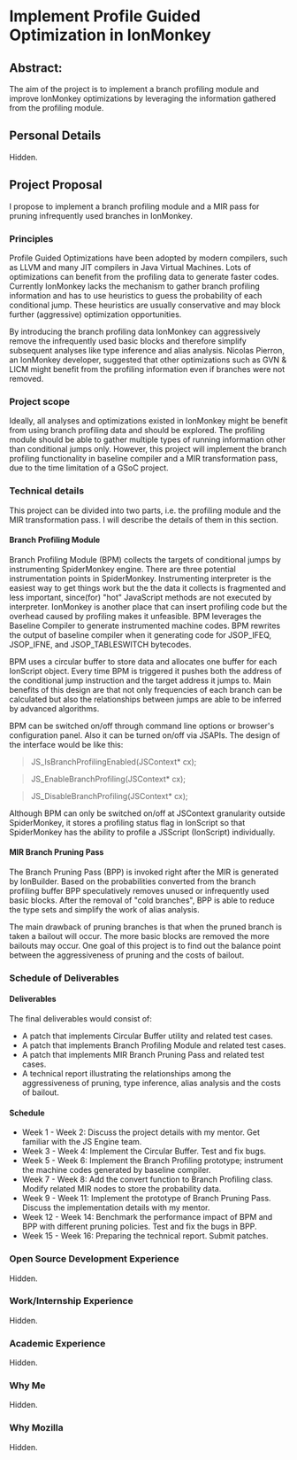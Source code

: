 # Implement Profile Guided Optimization in IonMonkey

## Abstract:
The aim of the project is to implement a branch profiling module and improve IonMonkey optimizations by leveraging the information gathered from the profiling module.

## Personal Details
Hidden.

## Project Proposal
I propose to implement a branch profiling module and a MIR pass for pruning infrequently used branches in IonMonkey.

### Principles
Profile Guided Optimizations have been adopted by modern compilers, such as LLVM and many JIT compilers in Java Virtual Machines. Lots of optimizations can benefit from the profiling data to generate faster codes. Currently IonMonkey lacks the mechanism to gather branch profiling information and has to use heuristics to guess the probability of each conditional jump. These heuristics are usually conservative and may block further (aggressive) optimization opportunities.

By introducing the branch profiling data IonMonkey can aggressively remove the infrequently used basic blocks and therefore simplify subsequent analyses like type inference and alias analysis. Nicolas Pierron, an IonMonkey developer, suggested that other optimizations such as GVN & LICM might benefit from the profiling information even if branches were not removed. 

### Project scope
Ideally, all analyses and optimizations existed in IonMonkey might be benefit from using branch profiling data and should be explored. The profiling module should be able to gather multiple types of running information other than conditional jumps only. However, this project will implement the branch profiling functionality in baseline compiler and a MIR transformation pass, due to the time limitation of a GSoC project. 

### Technical details
This project can be divided into two parts, i.e. the profiling module and the MIR transformation pass. I will describe the details of them in this section.

#### Branch Profiling Module
Branch Profiling Module (BPM) collects the targets of conditional jumps by instrumenting SpiderMonkey engine. There are three potential instrumentation points in SpiderMonkey. Instrumenting interpreter is the easiest way to get things work but the the data it collects is fragmented and less important, since(for) "hot" JavaScript methods are not executed by interpreter. IonMonkey is another place that can insert profiling code but the overhead caused by profiling makes it unfeasible. BPM leverages the Baseline Compiler to generate instrumented machine codes. BPM rewrites the output of baseline compiler when it generating code for JSOP_IFEQ, JSOP_IFNE, and JSOP_TABLESWITCH bytecodes. 

BPM uses a circular buffer to store data and allocates one buffer for each IonScript object. Every time BPM is triggered it pushes both the address of the conditional jump instruction and the target address it jumps to. Main benefits of this design are that not only frequencies of each branch can be calculated but also the relationships between jumps are able to be inferred by advanced algorithms.

BPM can be switched on/off through command line options or browser's configuration panel. Also it can be turned on/off via JSAPIs. The design of the interface would be like this:

> JS_IsBranchProfilingEnabled(JSContext* cx);

> JS_EnableBranchProfiling(JSContext* cx);

> JS_DisableBranchProfiling(JSContext* cx);

Although BPM can only be switched on/off at JSContext granularity outside SpiderMonkey, it stores a profiling status flag in IonScript so that SpiderMonkey has the ability to profile a JSScript (IonScript) individually. 

#### MIR Branch Pruning Pass
The Branch Pruning Pass (BPP) is invoked right after the MIR is generated by IonBuilder. Based on the probabilities converted from the branch profiling buffer BPP speculatively removes unused or infrequently used basic blocks. After the removal of "cold branches", BPP is able to reduce the type sets and simplify the work of alias analysis. 

The main drawback of pruning branches is that when the pruned branch is taken a bailout will occur. The more basic blocks are removed the more bailouts may occur. One goal of this project is to find out the balance point between the aggressiveness of pruning and the costs of bailout.

### Schedule of Deliverables
#### Deliverables
The final deliverables would consist of: 
- A patch that implements Circular Buffer utility and related test cases.
- A patch that implements Branch Profiling Module and related test cases.
- A patch that implements MIR Branch Pruning Pass and related test cases.
- A technical report illustrating the relationships among the aggressiveness of pruning, type inference, alias analysis and the costs of bailout.

#### Schedule
- Week 1 - Week 2: Discuss the project details with my mentor. Get familiar with the JS Engine team. 
- Week 3 - Week 4: Implement the Circular Buffer. Test and fix bugs.
- Week 5 - Week 6: Implement the Branch Profiling prototype; instrument the machine codes generated by baseline compiler.
- Week 7 - Week 8: Add the convert function to Branch Profiling class. Modify related MIR nodes to store the probability data.
- Week 9 - Week 11: Implement the prototype of Branch Pruning Pass. Discuss the implementation details with my mentor.
- Week 12 - Week 14: Benchmark the performance impact of BPM and BPP with different pruning policies. Test and fix the bugs in BPP.
- Week 15 - Week 16: Preparing the technical report. Submit patches. 

### Open Source Development Experience
Hidden.

### Work/Internship Experience
Hidden.

### Academic Experience
Hidden.

### Why Me
Hidden.

### Why Mozilla
Hidden.
